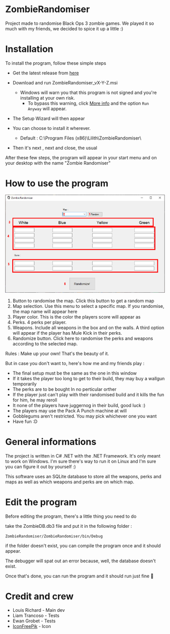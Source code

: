 # ZombieRandomiser

Project made to randomise Black Ops 3 zombie games.
We played it so much with my friends, we decided to spice it up a little :)

# Installation
To install the program, follow these simple steps

- Get the latest release from [here](https://github.com/LouisRichard/ZombieRandomiser/releases)
- Download and run ZombieRandomiser_vX-Y-Z.msi

  - Windows will warn you that this program is not signed and you're installing at your own risk.
    - To bypass this warning, click <u>More info</u> and the option `Run Anyway` will appear.
- The Setup Wizard will then appear
- You can choose to install it wherever. 

  - Default : C:\Program Files (x86)\Lilith\ZombieRandomiser\
- Then it's next , next and close, the usual



After these few steps, the program will appear in your start menu and on your desktop with the name "Zombie Randomiser"



# How to use the program
  
 
![alt text](https://raw.githubusercontent.com/LouisRichard/ZombieRandomiser/main/_assets/mainWindow.jpg "Main Window")


1. Button to randomise the map. Click this button to get a random map
2. Map selection. Use this menu to select a specific map. If you randomise, the map name will appear here
3. Player color. This is the color the players score will appear as
4. Perks. 4 perks per player. 
5. Weapons. Include all weapons in the box and on the walls. A third option will appear if the player has Mule Kick in their perks.
6. Randomize button. Click here to randomise the perks and weapons according to the selected map.



Rules : Make up your own! That's the beauty of it.

But in case you don't want to, here's how me and my friends play : 

* The final setup must be the same as the one in this window
* If it takes the player too long to get to their build, they may buy a wallgun temporarily
* The perks are to be bought In no perticular orther
* If the player just can't play with their randomised build and it kills the fun for him, he may reroll
* It none of the players have juggernog in their build, good luck :) 
* The players may use the Pack A Punch machine at will
* Gobblegums aren't restricted. You may pick whichever one you want
* Have fun :D  


# General informations 
The project is written in C# .NET with the .NET Framework.
It's only meant to work on Windows. I'm sure there's way to run it on Linux and I'm sure you can figure it out by yourself :)

This software uses an SQLite database to store all the weapons, perks and maps as well as which weapons and perks are on which map.



# Edit the program

Before editing the program, there's a little thing you need to do

take the ZombieDB.db3 file and put it in the following folder : 

`ZombieRandomiser/ZombieRandomiser/bin/Debug`

if the folder doesn't exist, you can compile the program once and it should appear.

The debugger will spat out an error because, well, the database doesn't exist.



Once that's done, you can run the program and it should run just fine 🤞





# Credit and crew

* Louis Richard - Main dev
* Liam Trancoso - Tests
* Ewan Grobet - Tests
* [IconFreePik](https://www.iconfreepik.com/icons8-halloween-zombie-icon-free-pik-download/) - Icon
